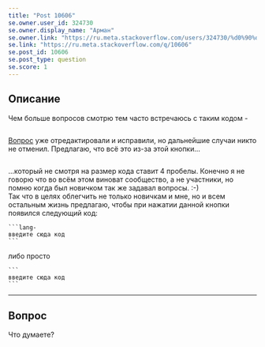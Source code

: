 ```yaml
---
title: "Post 10606"
se.owner.user_id: 324730
se.owner.display_name: "Арман"
se.owner.link: "https://ru.meta.stackoverflow.com/users/324730/%d0%90%d1%80%d0%bc%d0%b0%d0%bd"
se.link: "https://ru.meta.stackoverflow.com/q/10606"
se.post_id: 10606
se.post_type: question
se.score: 1
---
```

<h2>Описание</h2>
<p>Чем больше вопросов смотрю тем часто встречаюсь с таким кодом -</p>
<blockquote>
<p><a href="https://i.stack.imgur.com/D9chL.png" rel="nofollow noreferrer"><img src="https://i.stack.imgur.com/D9chL.png" alt="" /></a></p>
</blockquote>
<p><a href="https://ru.stackoverflow.com/questions/1151489">Вопрос</a> уже отредактировали и исправили, но
дальнейшие случаи никто не отменил. Предлагаю, что всё это из-за этой кнопки...</p>
<blockquote>
<p><a href="https://i.stack.imgur.com/Kgybm.png" rel="nofollow noreferrer"><img src="https://i.stack.imgur.com/Kgybm.png" alt="" /></a></p>
</blockquote>
<p>...который не смотря на размер кода ставит 4 пробелы. Конечно я не говорю что во всём этом виноват сообщество, а не участники, но помню когда был новичком так же задавал вопросы. :-)<br />
Так что в целях облегчить не только новичкам и мне, но и всем остальным жизнь предлагаю, чтобы при нажатии данной кнопки появился следующий код:</p>
<pre><code>```lang-
введите сюда код
```
</code></pre>
<p>либо просто</p>
<pre><code>```
введите сюда код
```
</code></pre>
<hr />
<h2>Вопрос</h2>
<p>Что думаете?</p>
